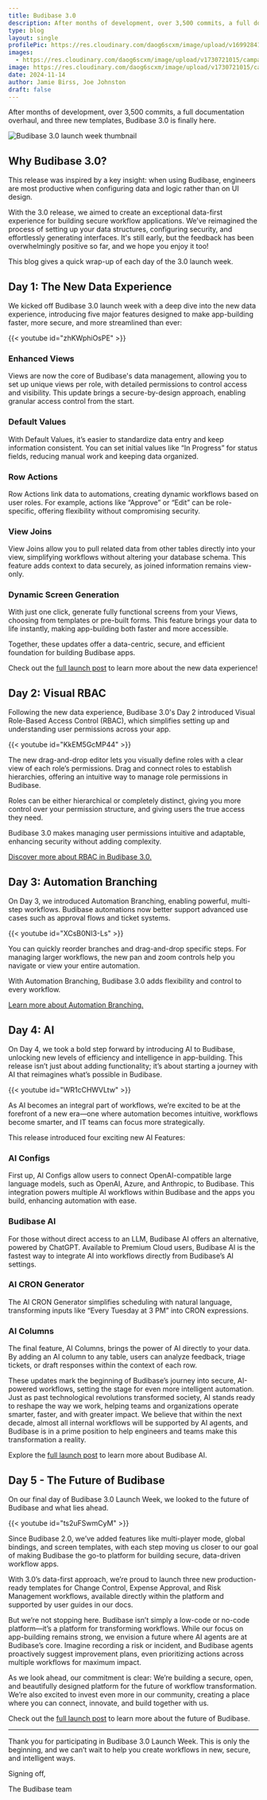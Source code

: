 ```yaml
---
title: Budibase 3.0
description: After months of development, over 3,500 commits, a full documentation overhaul, and three new templates, Budibase 3.0 is finally here. 
type: blog
layout: single
profilePic: https://res.cloudinary.com/daog6scxm/image/upload/v1699284176/Branding/Assets/Symbol/RGB/Full%20Colour/bb-symbol-trans_v60zdz.svg
images:
  - https://res.cloudinary.com/daog6scxm/image/upload/v1730721015/campaigns/3.0/playlist_thumb_nj6nek.png
image: https://res.cloudinary.com/daog6scxm/image/upload/v1730721015/campaigns/3.0/playlist_thumb_nj6nek.png
date: 2024-11-14
author: Jamie Birss, Joe Johnston
draft: false
---
```


After months of development, over 3,500 commits, a full documentation overhaul, and three new templates, Budibase 3.0 is finally here. 

![Budibase 3.0 launch week thumbnail](https://res.cloudinary.com/daog6scxm/image/upload/v1730721015/campaigns/3.0/playlist_thumb_nj6nek.webp)

## Why Budibase 3.0?
This release was inspired by a key insight: when using Budibase, engineers are most productive when configuring data and logic rather than on UI design.

With the 3.0 release, we aimed to create an exceptional data-first experience for building secure workflow applications. We’ve reimagined the process of setting up your data structures, configuring security, and effortlessly generating interfaces. It's still early, but the feedback has been overwhelmingly positive so far, and we hope you enjoy it too!

This blog gives a quick wrap-up of each day of the 3.0 launch week.

## Day 1: The New Data Experience

We kicked off Budibase 3.0 launch week with a deep dive into the new data experience, introducing five major features designed to make app-building faster, more secure, and more streamlined than ever:

{{< youtube id="zhKWphiOsPE" >}}

### Enhanced Views
Views are now the core of Budibase's data management, allowing you to set up unique views per role, with detailed permissions to control access and visibility. This update brings a secure-by-design approach, enabling granular access control from the start.

### Default Values
With Default Values, it’s easier to standardize data entry and keep information consistent. You can set initial values like “In Progress” for status fields, reducing manual work and keeping data organized.

### Row Actions
Row Actions link data to automations, creating dynamic workflows based on user roles. For example, actions like “Approve” or “Edit” can be role-specific, offering flexibility without compromising security.

### View Joins
View Joins allow you to pull related data from other tables directly into your view, simplifying workflows without altering your database schema. This feature adds context to data securely, as joined information remains view-only.

### Dynamic Screen Generation
With just one click, generate fully functional screens from your Views, choosing from templates or pre-built forms. This feature brings your data to life instantly, making app-building both faster and more accessible.

Together, these updates offer a data-centric, secure, and efficient foundation for building Budibase apps.

Check out the [full launch post](/blog/updates/v3/launchweek/day1) to learn more about the new data experience!

## Day 2: Visual RBAC


Following the new data experience, Budibase 3.0's Day 2 introduced Visual Role-Based Access Control (RBAC), which simplifies setting up and understanding user permissions across your app.

{{< youtube id="KkEM5GcMP44" >}}


The new drag-and-drop editor lets you visually define roles with a clear view of each role’s permissions. Drag and connect roles to establish hierarchies, offering an intuitive way to manage role permissions in Budibase.

Roles can be either hierarchical or completely distinct, giving you more control over your permission structure, and giving users the true access they need. 

Budibase 3.0 makes managing user permissions intuitive and adaptable, enhancing security without adding complexity.

[Discover more about RBAC in Budibase 3.0.](https://account.budibase.app/register)
 

## Day 3: Automation Branching
On Day 3, we introduced Automation Branching, enabling powerful, multi-step workflows. Budibase automations now better support advanced use cases such as approval flows and ticket systems.

{{< youtube id="XCsB0NI3-Ls" >}}

You can quickly reorder branches and drag-and-drop specific steps. For managing larger workflows, the new pan and zoom controls help you navigate or view your entire automation. 

With Automation Branching, Budibase 3.0 adds flexibility and control to every workflow.

[Learn more about Automation Branching.](/blog/v3/launchweek/day3)

 

## Day 4: AI

On Day 4, we took a bold step forward by introducing AI to Budibase, unlocking new levels of efficiency and intelligence in app-building. This release isn’t just about adding functionality; it’s about starting a journey with AI that reimagines what’s possible in Budibase. 

{{< youtube id="WR1cCHWVLtw" >}}

As AI becomes an integral part of workflows, we’re excited to be at the forefront of a new era—one where automation becomes intuitive, workflows become smarter, and IT teams can focus more strategically. 

This release introduced four exciting new AI Features:

### AI Configs
First up, AI Configs allow users to connect OpenAI-compatible large language models, such as OpenAI, Azure, and Anthropic, to Budibase. This integration powers multiple AI workflows within Budibase and the apps you build, enhancing automation with ease.

### Budibase AI
For those without direct access to an LLM, Budibase AI offers an alternative, powered by ChatGPT. Available to Premium Cloud users, Budibase AI is the fastest way to integrate AI into workflows directly from Budibase’s AI settings.

### AI CRON Generator
The AI CRON Generator simplifies scheduling with natural language, transforming inputs like “Every Tuesday at 3 PM” into CRON expressions. 

### AI Columns
The final feature, AI Columns, brings the power of AI directly to your data. By adding an AI column to any table, users can analyze feedback, triage tickets, or draft responses within the context of each row. 

These updates mark the beginning of Budibase’s journey into secure, AI-powered workflows, setting the stage for even more intelligent automation. Just as past technological revolutions transformed society, AI stands ready to reshape the way we work, helping teams and organizations operate smarter, faster, and with greater impact. We believe that within the next decade, almost all internal workflows will be supported by AI agents, and Budibase is in a prime position to help engineers and teams make this transformation a reality.

Explore the [full launch post](/blog/v3/launchweek/day4) to learn more about Budibase AI.

 

## Day 5 - The Future of Budibase

On our final day of Budibase 3.0 Launch Week, we looked to the future of Budibase and what lies ahead. 

{{< youtube id="ts2uFSwmCyM" >}}

Since Budibase 2.0, we’ve added features like multi-player mode, global bindings, and screen templates, with each step moving us closer to our goal of making Budibase the go-to platform for building secure, data-driven workflow apps.

With 3.0’s data-first approach, we’re proud to launch three new production-ready templates for Change Control, Expense Approval, and Risk Management workflows, available directly within the platform and supported by user guides in our docs.

But we’re not stopping here. Budibase isn’t simply a low-code or no-code platform—it’s a platform for transforming workflows. While our focus on app-building remains strong, we envision a future where AI agents are at Budibase’s core. Imagine recording a risk or incident, and Budibase agents proactively suggest improvement plans, even prioritizing actions across multiple workflows for maximum impact.

As we look ahead, our commitment is clear: We’re building a secure, open, and beautifully designed platform for the future of workflow transformation. We’re also excited to invest even more in our community, creating a place where you can connect, innovate, and build together with us.

Check out the [full launch post](/blog/v3/launchweek/day5) to learn more about the future of Budibase.

---

Thank you for participating in Budibase 3.0 Launch Week. This is only the beginning, and we can’t wait to help you create workflows in new, secure, and intelligent ways.

Signing off,

The Budibase team 

